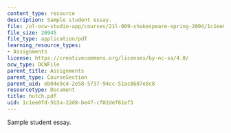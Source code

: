 ```yaml
---
content_type: resource
description: Sample student essay.
file: /ol-ocw-studio-app/courses/21l-009-shakespeare-spring-2004/1c1ee0fd5b3a22d8be47cf02def61ef3_hutch.pdf
file_size: 26945
file_type: application/pdf
learning_resource_types:
- Assignments
license: https://creativecommons.org/licenses/by-nc-sa/4.0/
ocw_type: OCWFile
parent_title: Assignments
parent_type: CourseSection
parent_uid: eb04e9c4-2e58-5737-94cc-51ac8607e8c8
resourcetype: Document
title: hutch.pdf
uid: 1c1ee0fd-5b3a-22d8-be47-cf02def61ef3
---
```

Sample student essay.